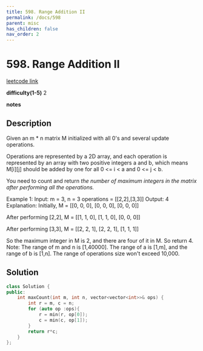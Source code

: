```yaml
---
title: 598. Range Addition II
permalink: /docs/598
parent: misc
has_children: false
nav_order: 2
---
```

# 598. Range Addition II
[leetcode link](https://leetcode.com/problems/range-addition-ii/)

**difficulty(1-5)** 
2

**notes** 


## Description
Given an m * n matrix M initialized with all 0's and several update operations.

Operations are represented by a 2D array, and each operation is represented by an array with two positive integers a and b, which means M[i][j] should be added by one for all 0 <= i < a and 0 <= j < b.

You need to count and return *the number of maximum integers in the matrix after performing all the operations.*

Example 1:
Input: 
m = 3, n = 3
operations = [[2,2],[3,3]]
Output: 4
Explanation: 
Initially, M = 
[[0, 0, 0],
 [0, 0, 0],
 [0, 0, 0]]

After performing [2,2], M = 
[[1, 1, 0],
 [1, 1, 0],
 [0, 0, 0]]

After performing [3,3], M = 
[[2, 2, 1],
 [2, 2, 1],
 [1, 1, 1]]

So the maximum integer in M is 2, and there are four of it in M. So return 4.
Note:
The range of m and n is [1,40000].
The range of a is [1,m], and the range of b is [1,n].
The range of operations size won't exceed 10,000.

## Solution
```c++
class Solution {
public:
    int maxCount(int m, int n, vector<vector<int>>& ops) {
        int r = m, c = n;
        for (auto op :ops){
            r = min(r, op[0]);
            c = min(c, op[1]);
        }
        return r*c;
    }
};
``` 

<!-- 
Default label
{: .label }

Blue label
{: .label .label-blue }

Stable
{: .label .label-green }

New release
{: .label .label-purple }

Coming soon
{: .label .label-yellow }

Deprecated
{: .label .label-red } -->
